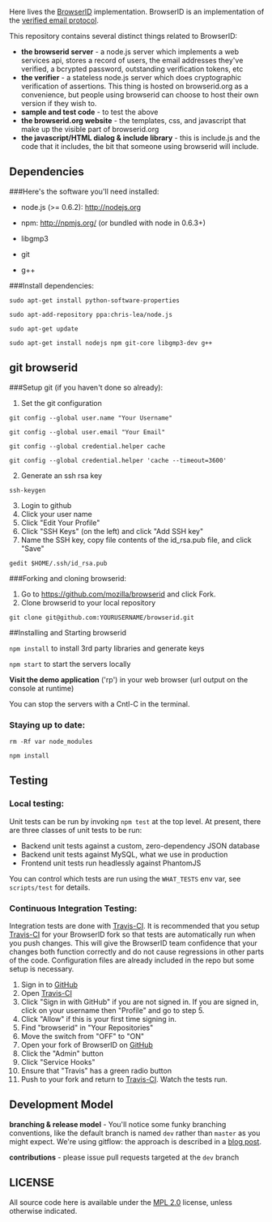 <!-- This Source Code Form is subject to the terms of the Mozilla Public
   - License, v. 2.0. If a copy of the MPL was not distributed with this
   - file, You can obtain one at http://mozilla.org/MPL/2.0/. -->

Here lives the [BrowserID][] implementation.  BrowserID is an implementation of the
[verified email protocol][VEP].

  [BrowserID]:https://browserid.org
  [VEP]:https://wiki.mozilla.org/Labs/Identity/VerifiedEmailProtocol

This repository contains several distinct things related to BrowserID:

  * **the browserid server** - a node.js server which implements a web services api, stores a record of users, the email addresses they've verified, a bcrypted password, outstanding verification tokens, etc
  * **the verifier** - a stateless node.js server which does cryptographic verification of assertions. This thing is hosted on browserid.org as a convenience, but people using browserid can choose to host their own version if they wish to.
  * **sample and test code** - to test the above
  * **the browserid.org website** - the templates, css, and javascript that make up the visible part of browserid.org
  * **the javascript/HTML dialog & include library** - this is include.js and the code that it includes, the bit that someone using browserid will include.

## Dependencies

###Here's the software you'll need installed:

* node.js (>= 0.6.2): http://nodejs.org

* npm: http://npmjs.org/ (or bundled with node in 0.6.3+)

* libgmp3

* git

* g++

###Install dependencies:

 `sudo apt-get install python-software-properties`
 
 `sudo apt-add-repository ppa:chris-lea/node.js`
 
 `sudo apt-get update`
 
 `sudo apt-get install nodejs npm git-core libgmp3-dev g++`

## git browserid

###Setup git (if you haven't done so already):

1. Set the git configuration

 `git config --global user.name "Your Username"`
 
 `git config --global user.email "Your Email"`
 
 `git config --global credential.helper cache`
 
 `git config --global credential.helper 'cache --timeout=3600'`

2. Generate an ssh rsa key

 `ssh-keygen`

3. Login to github
4. Click your user name
5. Click "Edit Your Profile"
6. Click "SSH Keys" (on the left) and click "Add SSH key"
7. Name the SSH key, copy file contents of the id_rsa.pub file, and click "Save"

 `gedit $HOME/.ssh/id_rsa.pub`

###Forking and cloning browserid:
1. Go to https://github.com/mozilla/browserid and click Fork.
2. Clone browserid to your local repository

 `git clone git@github.com:YOURUSERNAME/browserid.git`


##Installing and Starting browserid
 
 `npm install` to install 3rd party libraries and generate keys
 
 `npm start` to start the servers locally

**Visit the demo application** ('rp') in your web browser (url output on the console at runtime)

You can stop the servers with a Cntl-C in the terminal.

### Staying up to date:

 `rm -Rf var node_modules`
 
 `npm install`


## Testing

### Local testing:
Unit tests can be run by invoking `npm test` at the top level.  At present,
there are three classes of unit tests to be run:

  * Backend unit tests against a custom, zero-dependency JSON database
  * Backend unit tests against MySQL, what we use in production
  * Frontend unit tests run headlessly against PhantomJS

You can control which tests are run using the `WHAT_TESTS` env var, see
`scripts/test` for details.

### Continuous Integration Testing:
Integration tests are done with [Travis-CI][]. It is recommended that you setup [Travis-CI][] for your BrowserID fork so that tests are automatically run when you push changes. This will give the BrowserID team confidence that your changes both function correctly and do not cause regressions in other parts of the code.  Configuration files are already included in the repo but some setup is necessary.

1. Sign in to [GitHub][]
2. Open [Travis-CI][]
3. Click "Sign in with GitHub" if you are not signed in. If you are signed in, click on your username then "Profile" and go to step 5.
4. Click "Allow" if this is your first time signing in.
5. Find "browserid" in "Your Repositories"
6. Move the switch from "OFF" to "ON"
7. Open your fork of BrowserID on [GitHub][]
8. Click the "Admin" button
9. Click "Service Hooks"
10. Ensure that "Travis" has a green radio button
11. Push to your fork and return to [Travis-CI][]. Watch the tests run.

  [Travis-CI]: http://travis-ci.org
  [GitHub]: https://github.com

## Development Model

**branching & release model** - You'll notice some funky branching conventions, like the default branch is named `dev` rather than `master` as you might expect.  We're using gitflow: the approach is described in a [blog post](http://lloyd.io/applying-gitflow).

**contributions** - please issue pull requests targeted at the `dev` branch

## LICENSE

All source code here is available under the [MPL 2.0][] license, unless
otherwise indicated.

  [MPL 2.0]: https://mozilla.org/MPL/2.0/

